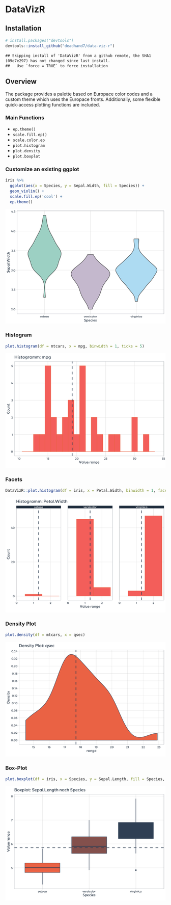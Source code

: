 
# DataVizR

## Installation

``` r
# install.packages("devtools")
devtools::install_github("deadhand7/data-viz-r")
```

    ## Skipping install of 'DataVizR' from a github remote, the SHA1 (09e7e297) has not changed since last install.
    ##   Use `force = TRUE` to force installation

## Overview

The package provides a palette based on Europace color codes and a
custom theme which uses the Europace fronts. Additionally, some flexible
quick-access plotting functions are included.

### Main Functions

  - `ep.theme()`
  - `scale.fill.ep()`
  - `scale.color.ep`
  - `plot.histogram`
  - `plot.density`
  - `plot.boxplot`

### Customize an existing ggplot

``` r
iris %>% 
  ggplot(aes(x = Species, y = Sepal.Width, fill = Species)) +
  geom_violin() +
  scale.fill.ep('cool') +
  ep.theme()
```

![](man/figures/unnamed-chunk-3-1.png)<!-- -->

### Histogram

``` r
plot.histogram(df = mtcars, x = mpg, binwidth = 1, ticks = 5)  
```

![](man/figures/unnamed-chunk-4-1.png)<!-- -->

### Facets

``` r
DataVizR::plot.histogram(df = iris, x = Petal.Width, binwidth = 1, facet = Species, ticks = 3)  
```

![](man/figures/unnamed-chunk-5-1.png)<!-- -->

### Density Plot

``` r
plot.density(df = mtcars, x = qsec)  
```

![](man/figures/unnamed-chunk-6-1.png)<!-- -->

### Box-Plot

``` r
plot.boxplot(df = iris, x = Species, y = Sepal.Length, fill = Species, x.lab = 'Species', ticks = 4)
```

![](man/figures/unnamed-chunk-7-1.png)<!-- -->
